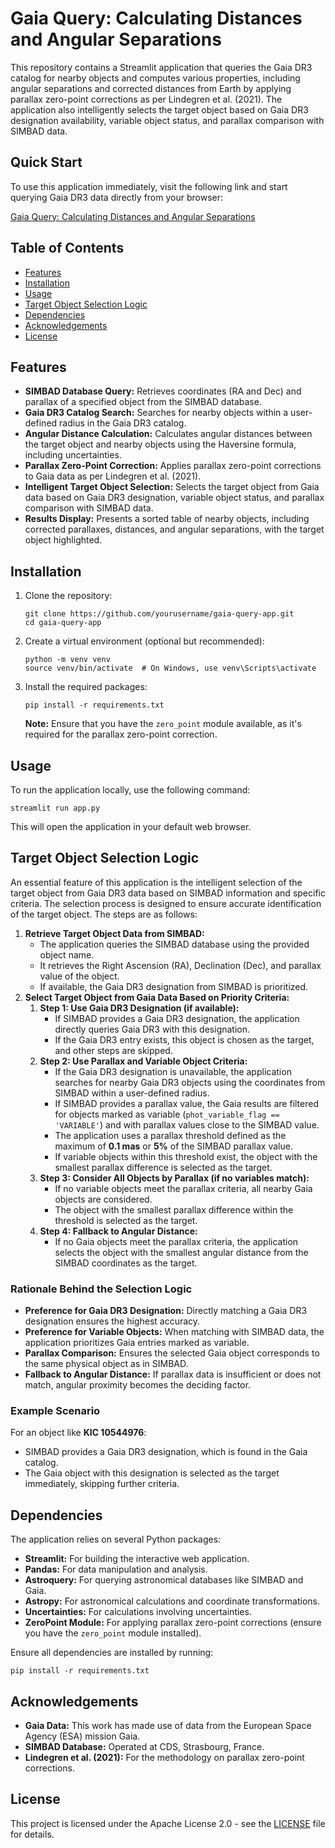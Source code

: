 <h1>Gaia Query: Calculating Distances and Angular Separations</h1>

<p>This repository contains a Streamlit application that queries the Gaia DR3 catalog for nearby objects and computes various properties, including angular separations and corrected distances from Earth by applying parallax zero-point corrections as per Lindegren et al. (2021). The application also intelligently selects the target object based on Gaia DR3 designation availability, variable object status, and parallax comparison with SIMBAD data.</p>

<h2>Quick Start</h2>

<p>To use this application immediately, visit the following link and start querying Gaia DR3 data directly from your browser:</p>
<a href="https://gaia-object-distance.streamlit.app/" target="_blank">Gaia Query: Calculating Distances and Angular Separations</a>

<h2>Table of Contents</h2>
<ul>
    <li><a href="#features">Features</a></li>
    <li><a href="#installation">Installation</a></li>
    <li><a href="#usage">Usage</a></li>
    <li><a href="#target-object-selection-logic">Target Object Selection Logic</a></li>
    <li><a href="#dependencies">Dependencies</a></li>
    <li><a href="#acknowledgements">Acknowledgements</a></li>
    <li><a href="#license">License</a></li>
</ul>

<h2 id="features">Features</h2>
<ul>
    <li><strong>SIMBAD Database Query:</strong> Retrieves coordinates (RA and Dec) and parallax of a specified object from the SIMBAD database.</li>
    <li><strong>Gaia DR3 Catalog Search:</strong> Searches for nearby objects within a user-defined radius in the Gaia DR3 catalog.</li>
    <li><strong>Angular Distance Calculation:</strong> Calculates angular distances between the target object and nearby objects using the Haversine formula, including uncertainties.</li>
    <li><strong>Parallax Zero-Point Correction:</strong> Applies parallax zero-point corrections to Gaia data as per Lindegren et al. (2021).</li>
    <li><strong>Intelligent Target Object Selection:</strong> Selects the target object from Gaia data based on Gaia DR3 designation, variable object status, and parallax comparison with SIMBAD data.</li>
    <li><strong>Results Display:</strong> Presents a sorted table of nearby objects, including corrected parallaxes, distances, and angular separations, with the target object highlighted.</li>
</ul>

<h2 id="installation">Installation</h2>
<ol>
    <li>Clone the repository:
        <pre><code>git clone https://github.com/yourusername/gaia-query-app.git
cd gaia-query-app</code></pre>
    </li>
    <li>Create a virtual environment (optional but recommended):
        <pre><code>python -m venv venv
source venv/bin/activate  # On Windows, use venv\Scripts\activate</code></pre>
    </li>
    <li>Install the required packages:
        <pre><code>pip install -r requirements.txt</code></pre>
        <p><strong>Note:</strong> Ensure that you have the <code>zero_point</code> module available, as it's required for the parallax zero-point correction.</p>
    </li>
</ol>

<h2 id="usage">Usage</h2>
<p>To run the application locally, use the following command:</p>
<pre><code>streamlit run app.py</code></pre>
<p>This will open the application in your default web browser.</p>

<h2 id="target-object-selection-logic">Target Object Selection Logic</h2>
<p>An essential feature of this application is the intelligent selection of the target object from Gaia DR3 data based on SIMBAD information and specific criteria. The selection process is designed to ensure accurate identification of the target object. The steps are as follows:</p>

<ol>
    <li><strong>Retrieve Target Object Data from SIMBAD:</strong>
        <ul>
            <li>The application queries the SIMBAD database using the provided object name.</li>
            <li>It retrieves the Right Ascension (RA), Declination (Dec), and parallax value of the object.</li>
            <li>If available, the Gaia DR3 designation from SIMBAD is prioritized.</li>
        </ul>
    </li>
    <li><strong>Select Target Object from Gaia Data Based on Priority Criteria:</strong>
        <ol>
            <li><strong>Step 1: Use Gaia DR3 Designation (if available):</strong>
                <ul>
                    <li>If SIMBAD provides a Gaia DR3 designation, the application directly queries Gaia DR3 with this designation.</li>
                    <li>If the Gaia DR3 entry exists, this object is chosen as the target, and other steps are skipped.</li>
                </ul>
            </li>
            <li><strong>Step 2: Use Parallax and Variable Object Criteria:</strong>
                <ul>
                    <li>If the Gaia DR3 designation is unavailable, the application searches for nearby Gaia DR3 objects using the coordinates from SIMBAD within a user-defined radius.</li>
                    <li>If SIMBAD provides a parallax value, the Gaia results are filtered for objects marked as variable (<code>phot_variable_flag == 'VARIABLE'</code>) and with parallax values close to the SIMBAD value.</li>
                    <li>The application uses a parallax threshold defined as the maximum of <strong>0.1 mas</strong> or <strong>5%</strong> of the SIMBAD parallax value.</li>
                    <li>If variable objects within this threshold exist, the object with the smallest parallax difference is selected as the target.</li>
                </ul>
            </li>
            <li><strong>Step 3: Consider All Objects by Parallax (if no variables match):</strong>
                <ul>
                    <li>If no variable objects meet the parallax criteria, all nearby Gaia objects are considered.</li>
                    <li>The object with the smallest parallax difference within the threshold is selected as the target.</li>
                </ul>
            </li>
            <li><strong>Step 4: Fallback to Angular Distance:</strong>
                <ul>
                    <li>If no Gaia objects meet the parallax criteria, the application selects the object with the smallest angular distance from the SIMBAD coordinates as the target.</li>
                </ul>
            </li>
        </ol>
    </li>
</ol>

<h3>Rationale Behind the Selection Logic</h3>
<ul>
    <li><strong>Preference for Gaia DR3 Designation:</strong> Directly matching a Gaia DR3 designation ensures the highest accuracy.</li>
    <li><strong>Preference for Variable Objects:</strong> When matching with SIMBAD data, the application prioritizes Gaia entries marked as variable.</li>
    <li><strong>Parallax Comparison:</strong> Ensures the selected Gaia object corresponds to the same physical object as in SIMBAD.</li>
    <li><strong>Fallback to Angular Distance:</strong> If parallax data is insufficient or does not match, angular proximity becomes the deciding factor.</li>
</ul>

<h3>Example Scenario</h3>
<p>For an object like <strong>KIC 10544976</strong>:</p>
<ul>
    <li>SIMBAD provides a Gaia DR3 designation, which is found in the Gaia catalog.</li>
    <li>The Gaia object with this designation is selected as the target immediately, skipping further criteria.</li>
</ul>

<h2 id="dependencies">Dependencies</h2>
<p>The application relies on several Python packages:</p>
<ul>
    <li><strong>Streamlit:</strong> For building the interactive web application.</li>
    <li><strong>Pandas:</strong> For data manipulation and analysis.</li>
    <li><strong>Astroquery:</strong> For querying astronomical databases like SIMBAD and Gaia.</li>
    <li><strong>Astropy:</strong> For astronomical calculations and coordinate transformations.</li>
    <li><strong>Uncertainties:</strong> For calculations involving uncertainties.</li>
    <li><strong>ZeroPoint Module:</strong> For applying parallax zero-point corrections (ensure you have the <code>zero_point</code> module installed).</li>
</ul>
<p>Ensure all dependencies are installed by running:</p>
<pre><code>pip install -r requirements.txt</code></pre>

<h2 id="acknowledgements">Acknowledgements</h2>
<ul>
    <li><strong>Gaia Data:</strong> This work has made use of data from the European Space Agency (ESA) mission Gaia.</li>
    <li><strong>SIMBAD Database:</strong> Operated at CDS, Strasbourg, France.</li>
    <li><strong>Lindegren et al. (2021):</strong> For the methodology on parallax zero-point corrections.</li>
</ul>

<h2 id="license">License</h2>
<p>This project is licensed under the Apache License 2.0 - see the <a href="LICENSE">LICENSE</a> file for details.</p>
